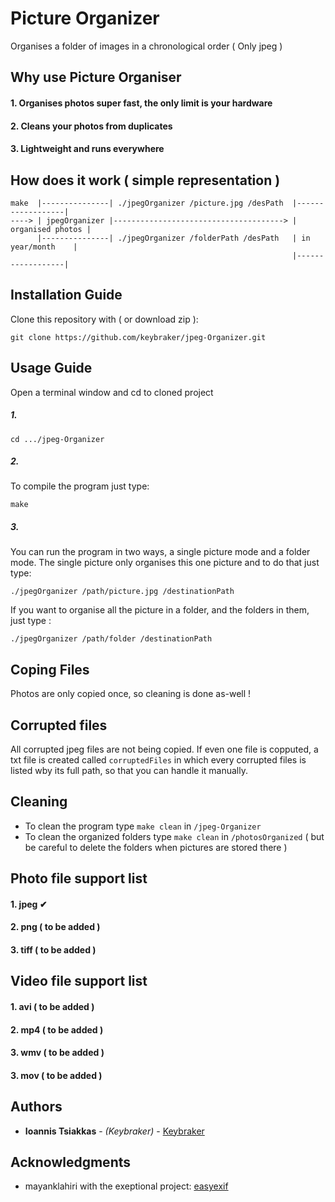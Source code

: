 # Picture Organizer 
Organises a folder of images in a chronological order ( Only jpeg )

## Why use Picture Organiser
#### 1. Organises photos super fast, the only limit is your hardware
#### 2. Cleans your photos from duplicates
#### 3. Lightweight and runs everywhere

## How does it work ( simple representation )
```text
make  |---------------| ./jpegOrganizer /picture.jpg /desPath  |------------------| 
----> | jpegOrganizer |--------------------------------------> | organised photos | 
      |---------------| ./jpegOrganizer /folderPath /desPath   | in year/month    | 
                                                               |------------------| 
```

## Installation Guide
Clone this repository with ( or download zip ):
```
git clone https://github.com/keybraker/jpeg-Organizer.git
```

## Usage Guide
Open a terminal window and cd to cloned project

##### 1. 
```
cd .../jpeg-Organizer
```

##### 2.
To compile the program just type:
```
make 
```

##### 3.
You can run the program in two ways, a single picture mode and a folder mode.
The single picture only organises this one picture and to do that just type:
```
./jpegOrganizer /path/picture.jpg /destinationPath
```
If you want to organise all the picture in a folder, and the folders in them, just type :
```
./jpegOrganizer /path/folder /destinationPath
```

## Coping Files
Photos are only copied once, so cleaning is done as-well !

## Corrupted files
All corrupted jpeg files are not being copied. If even one file is copputed, a txt file is
created called ``` corruptedFiles ``` in which every corrupted files is listed wby its full
path, so that you can handle it manually.

## Cleaning
* To clean the program type ``` make clean ``` in ``` /jpeg-Organizer ```
* To clean the organized folders type ``` make clean ``` in ``` /photosOrganized ```
  ( but be careful to delete the folders when pictures are stored there )

## Photo file support list 
#### 1. jpeg ✔︎
#### 2. png ( to be added )
#### 3. tiff ( to be added )

## Video file support list 
#### 1. avi ( to be added )
#### 2. mp4 ( to be added )
#### 3. wmv ( to be added )
#### 3. mov ( to be added )

## Authors
* **Ioannis Tsiakkas** - *(Keybraker)* - [Keybraker](https://github.com/keybraker)

## Acknowledgments
* mayanklahiri with the exeptional project:  [easyexif](https://github.com/mayanklahiri/easyexif)
